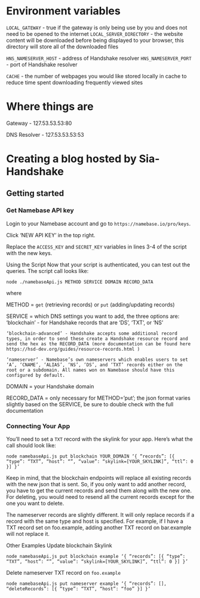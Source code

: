 # Environment variables

`LOCAL_GATEWAY` - true if the gateway is only being use by you and does not need to be opened to the internet
`LOCAL_SERVER_DIRECTORY` - the website content will be downloaded before being displayed to your browser, this directory will store all of the downloaded files

`HNS_NAMESERVER_HOST` - address of Handshake resolver
`HNS_NAMESERVER_PORT` - port of Handshake resolver

`CACHE` - the number of webpages you would like stored locally in cache to reduce time spent downloading frequently viewed sites

# Where things are

Gateway - 127.53.53.53:80

DNS Resolver - 127.53.53.53:53

# Creating a blog hosted by Sia-Handshake

## Getting started

### Get Namebase API key

Login to your Namebase account and go to `https://namebase.io/pro/keys`.

Click ‘NEW API KEY’ in the top right.

Replace the `ACCESS_KEY` and `SECRET_KEY` variables in lines 3-4 of the script with the new keys.


Using the Script
Now that your script is authenticated, you can test out the queries. The script call looks like:
```
node ./namebaseApi.js METHOD SERVICE DOMAIN RECORD_DATA
```
where

METHOD = `get` (retrieving records) or `put` (adding/updating records)

SERVICE = which DNS settings you want to add, the three options are:
	‘blockchain’ - for Handshake records that are ‘DS’, ‘TXT’, or ‘NS’

	‘blockchain-advanced’ - Handshake accepts some additional record types, in order to send these create a Handshake resource record and send the hex as the RECORD_DATA (more documentation can be found here https://hsd-dev.org/guides/resource-records.html )

	‘nameserver’ - Namebase’s own nameservers which enables users to set ‘A’, ‘CNAME’, ‘ALIAS’, ‘NS’, ‘DS’, and ‘TXT’ records either on the root or a subdomain. All names won on Namebase should have this configured by default.


DOMAIN = your Handshake domain

RECORD_DATA = only necessary for METHOD=’put’; the json format varies slightly based on the SERVICE, be sure to double check with the full documentation


### Connecting Your App
You’ll need to set a `TXT` record with the skylink for your app. Here’s what the call should look like:
```
node namebaseApi.js put blockchain YOUR_DOMAIN ‘{ “records”: [{ “type”: “TXT”, “host”: “”, “value”: “skylink=[YOUR_SKYLINK]”, “ttl”: 0 }] }’
```

Keep in mind, that the blockchain endpoints will replace all existing records with the new json that is sent. So, if you only want to add another record, you have to get the current records and send them along with the new one. For deleting, you would need to resend all the current records except for the one you want to delete.

The nameserver records are slightly different. It will only replace records if a record with the same type and host is specified. For example, if I have a TXT record set on foo.example, adding another TXT record on bar.example will not replace it. 

Other Examples
Update blockchain Skylink
```
node namebaseApi.js put blockchain example ‘{ “records”: [{ “type”: “TXT”, “host”: “”, “value”: “skylink=[YOUR_SKYLINK]”, “ttl”: 0 }] }’
```

Delete nameserver TXT record on `foo.example`
```
node namebaseApi.js put nameserver example ‘{ “records”: [], “deleteRecords”: [{ “type”: “TXT”, “host”: “foo” }] }’
```
